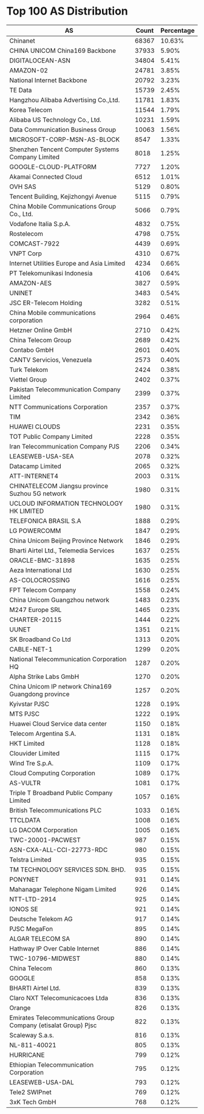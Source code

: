 # Top 100 AS Distribution
| AS | Count | Percentage |
|----|----|----|
| Chinanet | 68367 | 10.63% |
| CHINA UNICOM China169 Backbone | 37933 | 5.90% |
| DIGITALOCEAN-ASN | 34804 | 5.41% |
| AMAZON-02 | 24781 | 3.85% |
| National Internet Backbone | 20792 | 3.23% |
| TE Data | 15739 | 2.45% |
| Hangzhou Alibaba Advertising Co.,Ltd. | 11781 | 1.83% |
| Korea Telecom | 11544 | 1.79% |
| Alibaba US Technology Co., Ltd. | 10231 | 1.59% |
| Data Communication Business Group | 10063 | 1.56% |
| MICROSOFT-CORP-MSN-AS-BLOCK | 8547 | 1.33% |
| Shenzhen Tencent Computer Systems Company Limited | 8018 | 1.25% |
| GOOGLE-CLOUD-PLATFORM | 7727 | 1.20% |
| Akamai Connected Cloud | 6512 | 1.01% |
| OVH SAS | 5129 | 0.80% |
| Tencent Building, Kejizhongyi Avenue | 5115 | 0.79% |
| China Mobile Communications Group Co., Ltd. | 5066 | 0.79% |
| Vodafone Italia S.p.A. | 4832 | 0.75% |
| Rostelecom | 4798 | 0.75% |
| COMCAST-7922 | 4439 | 0.69% |
| VNPT Corp | 4310 | 0.67% |
| Internet Utilities Europe and Asia Limited | 4234 | 0.66% |
| PT Telekomunikasi Indonesia | 4106 | 0.64% |
| AMAZON-AES | 3827 | 0.59% |
| UNINET | 3483 | 0.54% |
| JSC ER-Telecom Holding | 3282 | 0.51% |
| China Mobile communications corporation | 2964 | 0.46% |
| Hetzner Online GmbH | 2710 | 0.42% |
| China Telecom Group | 2689 | 0.42% |
| Contabo GmbH | 2601 | 0.40% |
| CANTV Servicios, Venezuela | 2573 | 0.40% |
| Turk Telekom | 2424 | 0.38% |
| Viettel Group | 2402 | 0.37% |
| Pakistan Telecommunication Company Limited | 2399 | 0.37% |
| NTT Communications Corporation | 2357 | 0.37% |
| TIM | 2342 | 0.36% |
| HUAWEI CLOUDS | 2231 | 0.35% |
| TOT Public Company Limited | 2228 | 0.35% |
| Iran Telecommunication Company PJS | 2206 | 0.34% |
| LEASEWEB-USA-SEA | 2078 | 0.32% |
| Datacamp Limited | 2065 | 0.32% |
| ATT-INTERNET4 | 2003 | 0.31% |
| CHINATELECOM Jiangsu province Suzhou 5G network | 1980 | 0.31% |
| UCLOUD INFORMATION TECHNOLOGY HK LIMITED | 1980 | 0.31% |
| TELEFONICA BRASIL S.A | 1888 | 0.29% |
| LG POWERCOMM | 1847 | 0.29% |
| China Unicom Beijing Province Network | 1846 | 0.29% |
| Bharti Airtel Ltd., Telemedia Services | 1637 | 0.25% |
| ORACLE-BMC-31898 | 1635 | 0.25% |
| Aeza International Ltd | 1630 | 0.25% |
| AS-COLOCROSSING | 1616 | 0.25% |
| FPT Telecom Company | 1558 | 0.24% |
| China Unicom Guangzhou network | 1483 | 0.23% |
| M247 Europe SRL | 1465 | 0.23% |
| CHARTER-20115 | 1444 | 0.22% |
| UUNET | 1351 | 0.21% |
| SK Broadband Co Ltd | 1313 | 0.20% |
| CABLE-NET-1 | 1299 | 0.20% |
| National Telecommunication Corporation HQ | 1287 | 0.20% |
| Alpha Strike Labs GmbH | 1270 | 0.20% |
| China Unicom IP network China169 Guangdong province | 1257 | 0.20% |
| Kyivstar PJSC | 1228 | 0.19% |
| MTS PJSC | 1222 | 0.19% |
| Huawei Cloud Service data center | 1150 | 0.18% |
| Telecom Argentina S.A. | 1131 | 0.18% |
| HKT Limited | 1128 | 0.18% |
| Clouvider Limited | 1115 | 0.17% |
| Wind Tre S.p.A. | 1109 | 0.17% |
| Cloud Computing Corporation | 1089 | 0.17% |
| AS-VULTR | 1081 | 0.17% |
| Triple T Broadband Public Company Limited | 1057 | 0.16% |
| British Telecommunications PLC | 1033 | 0.16% |
| TTCLDATA | 1008 | 0.16% |
| LG DACOM Corporation | 1005 | 0.16% |
| TWC-20001-PACWEST | 987 | 0.15% |
| ASN-CXA-ALL-CCI-22773-RDC | 980 | 0.15% |
| Telstra Limited | 935 | 0.15% |
| TM TECHNOLOGY SERVICES SDN. BHD. | 935 | 0.15% |
| PONYNET | 931 | 0.14% |
| Mahanagar Telephone Nigam Limited | 926 | 0.14% |
| NTT-LTD-2914 | 925 | 0.14% |
| IONOS SE | 921 | 0.14% |
| Deutsche Telekom AG | 917 | 0.14% |
| PJSC MegaFon | 895 | 0.14% |
| ALGAR TELECOM SA | 890 | 0.14% |
| Hathway IP Over Cable Internet | 886 | 0.14% |
| TWC-10796-MIDWEST | 880 | 0.14% |
| China Telecom | 860 | 0.13% |
| GOOGLE | 858 | 0.13% |
| BHARTI Airtel Ltd. | 839 | 0.13% |
| Claro NXT Telecomunicacoes Ltda | 836 | 0.13% |
| Orange | 826 | 0.13% |
| Emirates Telecommunications Group Company (etisalat Group) Pjsc | 822 | 0.13% |
| Scaleway S.a.s. | 816 | 0.13% |
| NL-811-40021 | 805 | 0.13% |
| HURRICANE | 799 | 0.12% |
| Ethiopian Telecommunication Corporation | 795 | 0.12% |
| LEASEWEB-USA-DAL | 793 | 0.12% |
| Tele2 SWIPnet | 769 | 0.12% |
| 3xK Tech GmbH | 768 | 0.12% |
